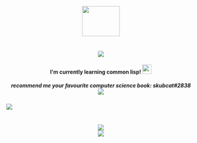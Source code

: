 <p align="center">
  <img width="100" height="80" src="https://cdn.discordapp.com/attachments/992106318200582214/993027615856275506/tumblr_3f4815d42f2b66b895ec291cc3713c50_18339139_250.gif">
  

 
</p>



<h1 align="center">
    <img src="https://web.archive.org/web/20090829234600im_/http://geocities.com/EnchantedForest/Dell/8662/welcome.gif">

</h1>


<h4 align="center">
    <b>I'm currently learning common lisp! <img width="25"  height="25" src="https://web.archive.org/web/20090822012421/http://geocities.com/WestHollywood/Stonewall/3296/lambdaspin.gif"> </b><br>
   
</h4>

<h5 align="center">
 <b>recommend me your favourite computer science book: skubcat#2838</b><br>
 <img src="https://web.archive.org/web/20090830032725/http://geocities.com/Eureka/Plaza/9898/LainLain/emailput2.gif">
</h5>
   

<a href="https://www.youtube.com/watch?v=lh5oSs6K92w"><img src="https://64.media.tumblr.com/1ba13f0c6652a6017258c86c394ced6b/d722bffbbe64d134-79/s250x400/c21a3a57e7b62b499ebff696921b08d822027534.gif"></a>

<h1 align="center">
<b><img src="https://web.archive.org/web/20091027164919/http://geocities.com/raven_241/anime/lain/animation2.gif"></b><br>
  <img src="https://web.archive.org/web/20091027164919if_/http://geocities.com/raven_241/anime/lain/ani2.gif">
</h1>
